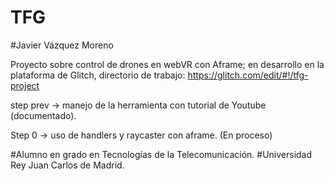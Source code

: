 # TFG
#Javier Vázquez Moreno

Proyecto sobre control de drones en webVR con Aframe; en desarrollo en la plataforma de Glitch, directorio de trabajo: https://glitch.com/edit/#!/tfg-project

step prev -> manejo de la herramienta con tutorial de Youtube (documentado).

Step 0 -> uso de handlers y raycaster con aframe. (En proceso)

#Alumno en grado en Tecnologías de la Telecomunicación.
#Universidad Rey Juan Carlos de Madrid.
